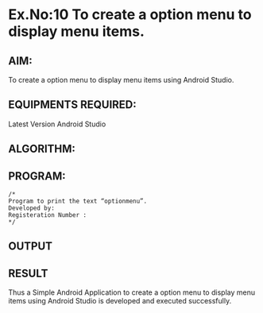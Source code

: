 
# Ex.No:10 To create a option menu to display menu items.


## AIM:

To create a option menu to display menu items using Android Studio.

## EQUIPMENTS REQUIRED:

Latest Version Android Studio

## ALGORITHM:



## PROGRAM:
```
/*
Program to print the text “optionmenu”.
Developed by:
Registeration Number :
*/
```

## OUTPUT




## RESULT
Thus a Simple Android Application to create a option menu to display menu items using Android Studio is developed and executed successfully.
